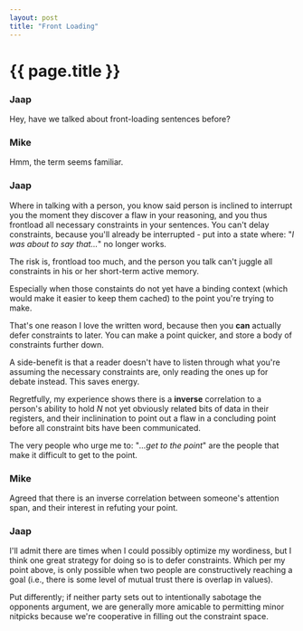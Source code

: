 ```yaml
---
layout: post
title: "Front Loading"  
---
```


# {{ page.title }}

### Jaap
Hey, have we talked about front-loading sentences before?

### Mike
Hmm, the term seems familiar.

### Jaap
Where in talking with a person, you know said person is inclined to interrupt
you the moment they discover a flaw in your reasoning, and you thus frontload
all necessary constraints in your sentences. You can't delay constraints, because
you'll already be interrupted - put into a state where: "*I was about to say
that...*" no longer works.

The risk is, frontload too much, and the person you talk can't juggle all constraints in 
his or her short-term active memory. 

Especially when those constaints do not yet have a binding context (which would make it
easier to keep them cached) to the point you're trying to make.

That's one reason I love the written word, because then you **can** actually defer
constraints to later. You can make a point quicker, and store a body of constraints 
further down.

A side-benefit is that a reader doesn't have to listen through what you're assuming
the necessary constraints are, only reading the ones up for debate instead. This saves energy.

Regretfully, my experience shows there is a **inverse** correlation to a person's ability to
hold *N* not yet obviously related bits of data in their registers, and their inclinination to
point out a flaw in a concluding point before all constraint bits have been communicated.

The very people who urge me to: "*...get to the point*" are the people that make it difficult to
get to the point.

### Mike
Agreed that there is an inverse correlation between someone's attention span, and
their interest in refuting your point.

### Jaap
I'll admit there are times when I could possibly optimize my wordiness, but I think
one great strategy for doing so is to defer constraints. Which per my point above, is only
possible when two people are constructively reaching a goal (i.e., there is some level of
mutual trust there is overlap in values).

Put differently; if neither party sets out to intentionally sabotage the opponents argument,
we are generally more amicable to permitting minor nitpicks because we're cooperative
in filling out the constraint space.
